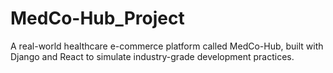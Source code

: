 # MedCo-Hub_Project
A real-world healthcare e-commerce platform called MedCo-Hub, built with Django and React to simulate industry-grade development practices.
